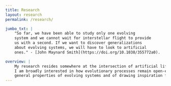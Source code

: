 ```yaml
---
title: Research
layout: research
permalink: /research/

jumbo_txt: |
    "So far, we have been able to study only one evolving
    system and we cannot wait for interstellar flight to provide
    us with a second. If we want to discover generalizations
    about evolving systems, we will have to look to artificial
    ones." - [John Maynard Smith](https://doi.org/10.1038/355772a0).

overview: |
    My research resides somewhere at the intersection of artificial life, evolutionary biology, and evolutionary computation. 
    I am broadly interested in how evolutionary processes remain open-ended, continuously generating increasingly complex organisms. My work is a mishmash of using digital evolution to study
    general properties of evolving systems and of drawing inspiration from natural evolution and its byproducts to develop new evolutionary computation techniques and representations. Below are some of my current research projects. If anything is of interest to you, feel free to [contact me](#contact-me)!
---
```


